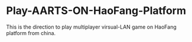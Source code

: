 # Play-AARTS-ON-HaoFang-Platform
This is the direction to play multiplayer virsual-LAN game on HaoFang platform from china.

